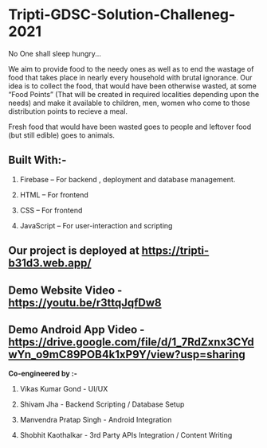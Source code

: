 # Tripti-GDSC-Solution-Challeneg-2021
No One shall sleep hungry...

We aim to provide food to the needy ones as well as to end the wastage of food that takes place in 
nearly every household with brutal ignorance. Our idea is to collect the food, that would have been 
otherwise wasted, at some “Food Points” (That will be created in required localities depending upon 
the needs) and make it available to children, men, women who come to those distribution points
to recieve a meal.

Fresh food that would have been wasted goes to people and leftover food (but still edible) goes to animals. 

## Built With:- 

1. Firebase – For backend , deployment and database management.

2. HTML – For frontend 

3. CSS – For frontend 

4. JavaScript – For user-interaction and scripting 

 

## Our project is deployed at https://tripti-b31d3.web.app/
## Demo Website Video - https://youtu.be/r3ttqJqfDw8
## Demo Android App Video - https://drive.google.com/file/d/1_7RdZxnx3CYdwYn_o9mC89POB4k1xP9Y/view?usp=sharing

 

**Co-engineered by :-** 

1. Vikas Kumar Gond - UI/UX

2. Shivam Jha - Backend Scripting / Database Setup

3. Manvendra Pratap Singh - Android Integration 

4. Shobhit Kaothalkar - 3rd Party APIs Integration / Content Writing
